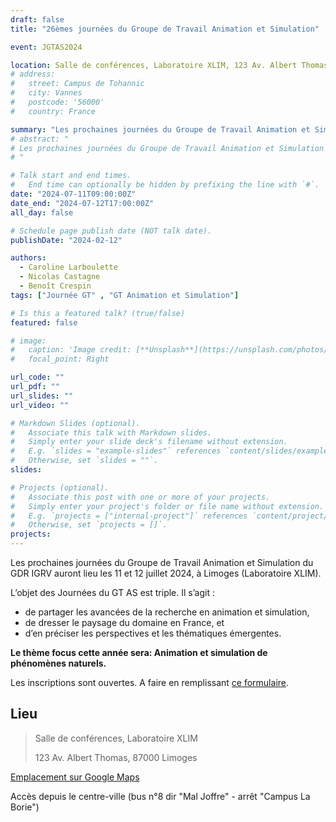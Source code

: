 ```yaml
---
draft: false
title: "26èmes journées du Groupe de Travail Animation et Simulation"

event: JGTAS2024

location: Salle de conférences, Laboratoire XLIM, 123 Av. Albert Thomas, Limoges 
# address:
#   street: Campus de Tohannic
#   city: Vannes
#   postcode: '56000'
#   country: France

summary: "Les prochaines journées du Groupe de Travail Animation et Simulation du GDR IGRV auront lieu les 11 et 12 juillet 2024, à Limoges (Laboratoire XLIM)."
# abstract: "
# Les prochaines journées du Groupe de Travail Animation et Simulation du GDR IGRV auront lieu du mardi 5 juillet 2022 au mercredi 6 juillet 2022, à Vannes, sur le campus de Tohannic, bâtiment ENSIBS.
# "

# Talk start and end times.
#   End time can optionally be hidden by prefixing the line with `#`.
date: "2024-07-11T09:00:00Z"
date_end: "2024-07-12T17:00:00Z"
all_day: false

# Schedule page publish date (NOT talk date).
publishDate: "2024-02-12"

authors: 
  - Caroline Larboulette  
  - Nicolas Castagne
  - Benoît Crespin
tags: ["Journée GT" , "GT Animation et Simulation"]

# Is this a featured talk? (true/false)
featured: false

# image:
#   caption: 'Image credit: [**Unsplash**](https://unsplash.com/photos/bzdhc5b3Bxs)'
#   focal_point: Right

url_code: ""
url_pdf: ""
url_slides: ""
url_video: ""

# Markdown Slides (optional).
#   Associate this talk with Markdown slides.
#   Simply enter your slide deck's filename without extension.
#   E.g. `slides = "example-slides"` references `content/slides/example-slides.md`.
#   Otherwise, set `slides = ""`.
slides:

# Projects (optional).
#   Associate this post with one or more of your projects.
#   Simply enter your project's folder or file name without extension.
#   E.g. `projects = ["internal-project"]` references `content/project/deep-learning/index.md`.
#   Otherwise, set `projects = []`.
projects:
---
```


Les prochaines journées du Groupe de Travail Animation et Simulation du GDR IGRV auront lieu les 11 et 12 juillet 2024, à Limoges (Laboratoire XLIM).

L’objet des Journées du GT AS est triple. Il s’agit :
- de partager les avancées de la recherche en animation et simulation,
- de dresser le paysage du domaine en France, et
- d’en préciser les perspectives et les thématiques émergentes.

**Le thème focus cette année sera: Animation et simulation de phénomènes naturels.**

Les inscriptions sont ouvertes. A faire en remplissant [ce formulaire](https://forms.gle/XJPmmHccMw79JiwS7). 

## Lieu
> Salle de conférences, Laboratoire XLIM
> 
> 123 Av. Albert Thomas, 87000 Limoges

[Emplacement sur Google Maps](https://maps.app.goo.gl/THQKxM9HY9E63crq6)

Accès depuis le centre-ville (bus n°8 dir "Mal Joffre" - arrêt "Campus La Borie") 
